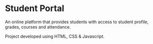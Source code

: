 # Student Portal

An online platform that provides students with access to student profile, grades, courses and attendance.

Project developed using HTML, CSS & Javascript.
